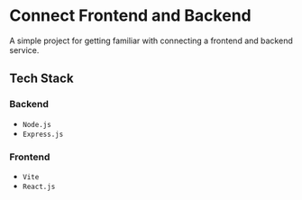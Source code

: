# Connect Frontend and Backend

A simple project for getting familiar with connecting a frontend and backend service.

## Tech Stack

### Backend

- `Node.js`
- `Express.js`

### Frontend

- `Vite`
- `React.js`
